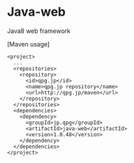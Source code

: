 # Java-web
Java8 web framework

[Maven usage]

	<project>
	  ...
	  <repositories>
	    <repository>
	      <id>qpg.jp</id>
	      <name>qpg.jp repository</name>
	      <url>http://qpg.jp/maven</url>
	    </repository>
	  </repositories>
	  <dependencies>
	    <dependency>
	      <groupId>jp.qpg</groupId>
	      <artifactId>java-web</artifactId>
	      <version>1.0.48</version>
	    </dependency>
	  </dependencies>
	</project>
